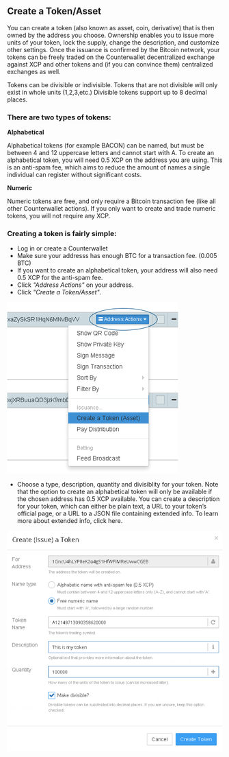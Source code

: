 Create a Token/Asset
---------------------------

You can create a token (also known as asset, coin, derivative) that is then owned by the address you choose. Ownership enables you to issue more units of your token, lock the supply, change the description, and customize other settings. Once the issuance is confirmed by the Bitcoin network, your tokens can be freely traded on the Counterwallet decentralized exchange against XCP and other tokens and (if you can convince them) centralized exchanges as well.

Tokens can be divisible or indivisible. Tokens that are not divisible will only exist in whole units (1,2,3,etc.) Divisible tokens support up to 8 decimal places. 

### There are two types of tokens:

**Alphabetical**

Alphabetical tokens (for example BACON) can be named, but must be between 4 and 12 uppercase letters and cannot start with A. To create an alphabetical token, you will need 0.5 XCP on the address you are using. This is an anti-spam fee, which aims to reduce the amount of names a single individual can register without significant costs.

**Numeric**

Numeric tokens are free, and only require a Bitcoin transaction fee (like all other Counterwallet actions). If you only want to create and trade numeric tokens, you will not require any XCP.

### Creating a token is fairly simple:

* Log in or create a Counterwallet
* Make sure your addresss has enough BTC for a transaction fee. (0.005 BTC)
* If you want to create an alphabetical token, your address will also need 0.5 XCP for the anti-spam fee.
* Click *"Address Actions"* on your address.
* Click *"Create a Token/Asset"*.

![](/_images/create_token1.png)

* Choose a type, description, quantity and divisiblity for your token. Note that the option to create an alphabetical token will only be available if the chosen address has 0.5 XCP available. You can create a description for your token, which can either be plain text, a URL to your token’s official page, or a URL to a JSON file containing extended info. To learn more about extended info, click here. 

![](/_images/create_token2.png)




